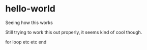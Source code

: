 # hello-world
Seeing how this works

Still trying to work this out properly, it seems kind of cool though.

for loop 
etc etc
end
